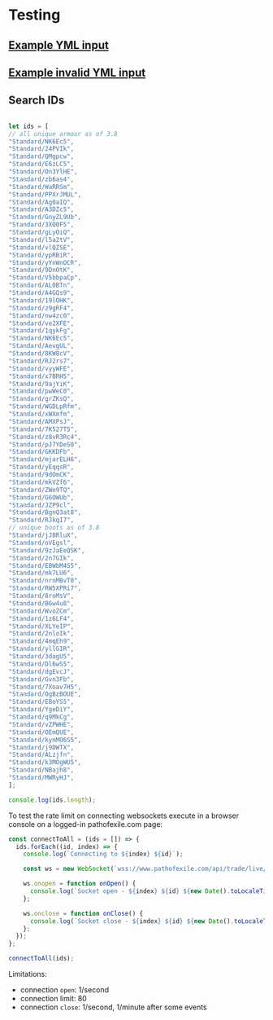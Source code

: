 # Testing

## [Example YML input](example-import-input.yml)

## [Example invalid YML input](invalid-example-import-input.yml)

## Search IDs

```js

let ids = [
// all unique armour as of 3.8
"Standard/NK6Ec5",
"Standard/24PVIk",
"Standard/QMgpcw",
"Standard/E6zLC5",
"Standard/On3YlHE",
"Standard/zb6as4",
"Standard/WaRRSm",
"Standard/PPXrJMUL",
"Standard/Ag0aIQ",
"Standard/A3DZc5",
"Standard/GnyZL9Ub",
"Standard/3XO0F5",
"Standard/gLyOiQ",
"Standard/l5a2tV",
"Standard/vlQZSE",
"Standard/ypRBiR",
"Standard/yYnWnOCR",
"Standard/9DnOtK",
"Standard/V5bbpaCp",
"Standard/AL0BTn",
"Standard/A4GQs9",
"Standard/19lOHK",
"Standard/z9gRF4",
"Standard/nw4zc0",
"Standard/ve2XFE",
"Standard/1qykFg",
"Standard/NK6Ec5",
"Standard/AevgUL",
"Standard/8KW8cV",
"Standard/RJ2rs7",
"Standard/vyyWFE",
"Standard/x7BRH5",
"Standard/9ajYiK",
"Standard/pwWeC0",
"Standard/grZKsQ",
"Standard/WGDLpRfm",
"Standard/xWXmfm",
"Standard/AMXPsJ",
"Standard/7K527T5",
"Standard/z8vR3Rc4",
"Standard/pJ7YDeS0",
"Standard/GKKDFb",
"Standard/mjarELH6",
"Standard/yEqqsR",
"Standard/9dOmCK",
"Standard/mkVZf6",
"Standard/ZWe9TQ",
"Standard/G6OWUb",
"Standard/JZP9cl",
"Standard/BgnQ3at8",
"Standard/RJkqI7",
// unique boots as of 3.8
"Standard/jJ8RluX",
"Standard/oVEgsl",
"Standard/9zJaEeQSK",
"Standard/2n7GIk",
"Standard/EBWbM4S5",
"Standard/mk7LU6",
"Standard/nrnMBvT0",
"Standard/RW5XPRi7",
"Standard/8roMsV",
"Standard/B6w4u8",
"Standard/WvoZCm",
"Standard/1z6LF4",
"Standard/XLYeIP",
"Standard/2nloIk",
"Standard/4mqEh9",
"Standard/yllGIR",
"Standard/3dagU5",
"Standard/Dl6wS5",
"Standard/dgEvcJ",
"Standard/Gvn3Fb",
"Standard/7Xoav7H5",
"Standard/OgBzBOUE",
"Standard/EBoYS5",
"Standard/YgeDiY",
"Standard/q9MkCg",
"Standard/vZPWHE",
"Standard/OEmQUE",
"Standard/kynMO6S5",
"Standard/j9DWTX",
"Standard/ALzjfn",
"Standard/k3MOgWU5",
"Standard/NBajh8",
"Standard/MWRyHJ",
];

console.log(ids.length);
```

To test the rate limit on connecting websockets execute in a browser console on a logged-in pathofexile.com page:

```js
const connectToAll = (ids = []) => {
  ids.forEach((id, index) => {
    console.log(`Connecting to ${index} ${id}`);

    const ws = new WebSocket(`wss://www.pathofexile.com/api/trade/live/${id}`);

    ws.onopen = function onOpen() {
      console.log(`Socket open - ${index} ${id} ${new Date().toLocaleTimeString()}`);
    };

    ws.onclose = function onClose() {
      console.log(`Socket close - ${index} ${id} ${new Date().toLocaleTimeString()}`);
    };
  });
};

connectToAll(ids);
```

Limitations:
- connection `open`: 1/second
- connection limit: 80
- connection `close`: 1/second, 1/minute after some events
